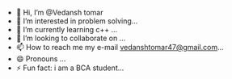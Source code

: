 - 👋 Hi, I’m @Vedansh tomar
- 👀 I’m interested in problem solving...
- 🌱 I’m currently learning c++ ...
- 💞️ I’m looking to collaborate on ...
- 📫 How to reach me my e-mail vedanshtomar47@gmail.com...
- 😄 Pronouns ...
- ⚡ Fun fact: i am a BCA student...

<!---
Vedanshto/Vedanshto is a ✨ special ✨ repository because its `README.md` (this file) appears on your GitHub profile.
You can click the Preview link to take a look at your changes.
--->
